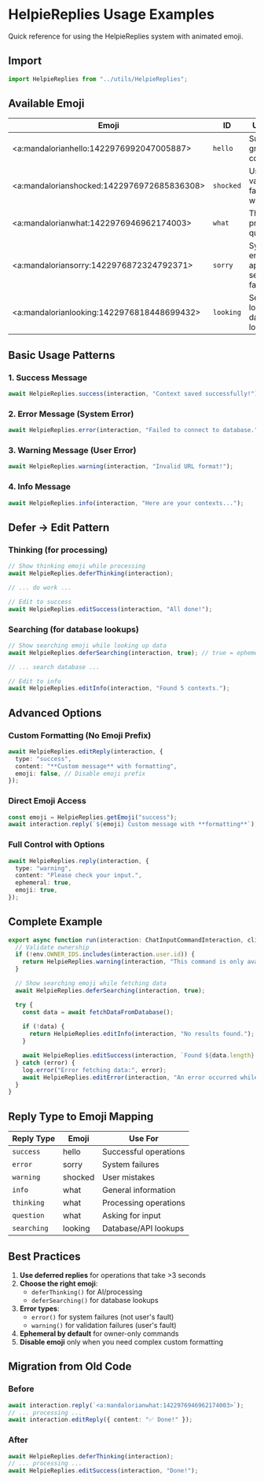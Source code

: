 # HelpieReplies Usage Examples

Quick reference for using the HelpieReplies system with animated emoji.

## Import

```typescript
import HelpieReplies from "../utils/HelpieReplies";
```

## Available Emoji

| Emoji | ID | Use Case |
|-------|----|----|
| <a:mandalorianhello:1422976992047005887> | `hello` | Success, greeting, completion |
| <a:mandalorianshocked:1422976972685836308> | `shocked` | User error, validation failure, warning |
| <a:mandalorianwhat:1422976946962174003> | `what` | Thinking, processing, question |
| <a:mandaloriansorry:1422976872324792371> | `sorry` | System error, apology, service failure |
| <a:mandalorianlooking:1422976818448699432> | `looking` | Searching, loading, database lookup |

## Basic Usage Patterns

### 1. Success Message
```typescript
await HelpieReplies.success(interaction, "Context saved successfully!");
```

### 2. Error Message (System Error)
```typescript
await HelpieReplies.error(interaction, "Failed to connect to database.");
```

### 3. Warning Message (User Error)
```typescript
await HelpieReplies.warning(interaction, "Invalid URL format!");
```

### 4. Info Message
```typescript
await HelpieReplies.info(interaction, "Here are your contexts...");
```

## Defer → Edit Pattern

### Thinking (for processing)
```typescript
// Show thinking emoji while processing
await HelpieReplies.deferThinking(interaction);

// ... do work ...

// Edit to success
await HelpieReplies.editSuccess(interaction, "All done!");
```

### Searching (for database lookups)
```typescript
// Show searching emoji while looking up data
await HelpieReplies.deferSearching(interaction, true); // true = ephemeral

// ... search database ...

// Edit to info
await HelpieReplies.editInfo(interaction, "Found 5 contexts.");
```

## Advanced Options

### Custom Formatting (No Emoji Prefix)
```typescript
await HelpieReplies.editReply(interaction, {
  type: "success",
  content: "**Custom message** with formatting",
  emoji: false, // Disable emoji prefix
});
```

### Direct Emoji Access
```typescript
const emoji = HelpieReplies.getEmoji("success");
await interaction.reply(`${emoji} Custom message with **formatting**`);
```

### Full Control with Options
```typescript
await HelpieReplies.reply(interaction, {
  type: "warning",
  content: "Please check your input.",
  ephemeral: true,
  emoji: true,
});
```

## Complete Example

```typescript
export async function run(interaction: ChatInputCommandInteraction, client: Client) {
  // Validate ownership
  if (!env.OWNER_IDS.includes(interaction.user.id)) {
    return HelpieReplies.warning(interaction, "This command is only available to bot owners.");
  }

  // Show searching emoji while fetching data
  await HelpieReplies.deferSearching(interaction, true);

  try {
    const data = await fetchDataFromDatabase();
    
    if (!data) {
      return HelpieReplies.editInfo(interaction, "No results found.");
    }

    await HelpieReplies.editSuccess(interaction, `Found ${data.length} results!`);
  } catch (error) {
    log.error("Error fetching data:", error);
    await HelpieReplies.editError(interaction, "An error occurred while fetching data.");
  }
}
```

## Reply Type to Emoji Mapping

| Reply Type | Emoji | Use For |
|------------|-------|---------|
| `success` | hello | Successful operations |
| `error` | sorry | System failures |
| `warning` | shocked | User mistakes |
| `info` | what | General information |
| `thinking` | what | Processing operations |
| `question` | what | Asking for input |
| `searching` | looking | Database/API lookups |

## Best Practices

1. **Use deferred replies** for operations that take >3 seconds
2. **Choose the right emoji**: 
   - `deferThinking()` for AI/processing
   - `deferSearching()` for database lookups
3. **Error types**:
   - `error()` for system failures (not user's fault)
   - `warning()` for validation failures (user's fault)
4. **Ephemeral by default** for owner-only commands
5. **Disable emoji** only when you need complex custom formatting

## Migration from Old Code

### Before
```typescript
await interaction.reply(`<a:mandalorianwhat:1422976946962174003>`);
// ... processing ...
await interaction.editReply({ content: "✅ Done!" });
```

### After
```typescript
await HelpieReplies.deferThinking(interaction);
// ... processing ...
await HelpieReplies.editSuccess(interaction, "Done!");
```

